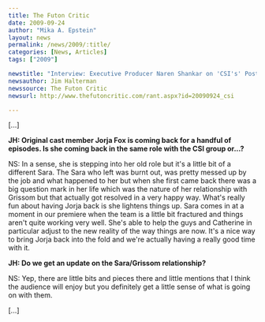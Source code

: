 ```yaml
---
title: The Futon Critic
date: 2009-09-24
author: "Mika A. Epstein"
layout: news
permalink: /news/2009/:title/
categories: [News, Articles]
tags: ["2009"]

newstitle: "Interview: Executive Producer Naren Shankar on 'CSI's' Post-Petersen World  "
newsauthor: Jim Halterman  
newssource: The Futon Critic  
newsurl: http://www.thefutoncritic.com/rant.aspx?id=20090924_csi  

---
```


[...]

**JH: Original cast member Jorja Fox is coming back for a handful of episodes. Is she coming back in the same role with the CSI group or...?**

NS: In a sense, she is stepping into her old role but it's a little bit of a different Sara. The Sara who left was burnt out, was pretty messed up by the job and what happened to her but when she first came back there was a big question mark in her life which was the nature of her relationship with Grissom but that actually got resolved in a very happy way. What's really fun about having Jorja back is she lightens things up. Sara comes in at a moment in our premiere when the team is a little bit fractured and things aren't quite working very well. She's able to help the guys and Catherine in particular adjust to the new reality of the way things are now. It's a nice way to bring Jorja back into the fold and we're actually having a really good time with it.

**JH: Do we get an update on the Sara/Grissom relationship?**

NS: Yep, there are little bits and pieces there and little mentions that I think the audience will enjoy but you definitely get a little sense of what is going on with them. 

[...]  
